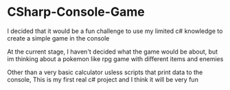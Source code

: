 # CSharp-Console-Game

I decided that it would be a fun challenge to use my limited c# knowledge to create a simple game in the console

At the current stage, I haven't decided what the game would be about, but im thinking about a pokemon like rpg game with different items and enemies

Other than a very basic calculator usless scripts that print data to the console, This is my first real c# project and I think it will be very fun
